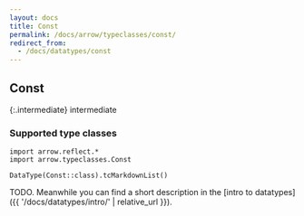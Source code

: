 ```yaml
---
layout: docs
title: Const
permalink: /docs/arrow/typeclasses/const/
redirect_from:
  - /docs/datatypes/const
---
```


## Const

{:.intermediate}
intermediate

### Supported type classes

```kotlin:ank:replace
import arrow.reflect.*
import arrow.typeclasses.Const

DataType(Const::class).tcMarkdownList()
```

TODO. Meanwhile you can find a short description in the [intro to datatypes]({{ '/docs/datatypes/intro/' | relative_url }}).
